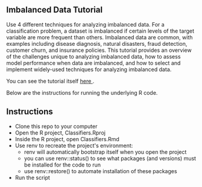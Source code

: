 Imbalanced Data Tutorial
-----------------------

Use 4 different techniques for analyzing imbalanced data. For a classification problem, a dataset is imbalanced if certain levels of the target variable are more frequent than others. Imbalanced data are common, with examples including disease diagnosis, natural disasters, fraud detection, customer churn, and insurance policies. This tutorial provides an overview of the challenges unique to analyzing imbalanced data, how to assess model performance when data are imbalanced, and how to select and implement widely-used techniques for analyzing imbalanced data.

You can see the tutorial itself <a href=https://mitcheljamesdaniel.github.io/projects/Imbalanced_Learning_Tutorial/index.html> here </a>.

Below are the instructions for running the underlying R code.

Instructions
-----------------------

* Clone this repo to your computer
* Open the R project, Classifiers.Rproj
* Inside the R project, open Classifiers.Rmd
* Use renv to recreate the project's environment:
    * renv will automatically bootstrap itself when you open the project
    * you can use renv::status() to see what packages (and versions) must be installed for the code to run
    * use renv::restore() to automate installation of these packages
* Run the script





